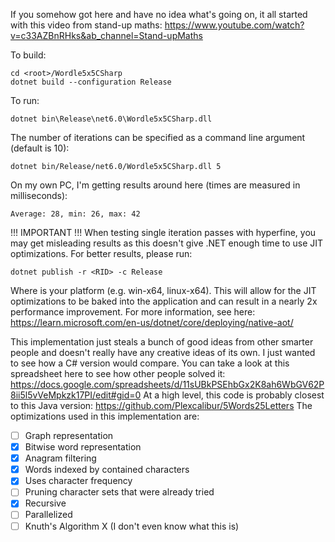 If you somehow got here and have no idea what's going on, it all started with this video from stand-up maths: https://www.youtube.com/watch?v=c33AZBnRHks&ab_channel=Stand-upMaths

To build:
```
cd <root>/Wordle5x5CSharp
dotnet build --configuration Release
```

To run:
```
dotnet bin\Release\net6.0\Wordle5x5CSharp.dll
```

The number of iterations can be specified as a command line argument (default is 10):
```
dotnet bin/Release/net6.0/Wordle5x5CSharp.dll 5
```

On my own PC, I'm getting results around here (times are measured in milliseconds):
```
Average: 28, min: 26, max: 42
```

!!! IMPORTANT !!!
When testing single iteration passes with hyperfine, you may get misleading results as this doesn't give .NET enough time to use JIT optimizations. For better results, please run:
```
dotnet publish -r <RID> -c Release
```
Where <RID> is your platform (e.g. win-x64, linux-x64). This will allow for the JIT optimizations to be baked into the application and can result in a nearly 2x performance improvement. For more information, see here: https://learn.microsoft.com/en-us/dotnet/core/deploying/native-aot/

This implementation just steals a bunch of good ideas from other smarter people and doesn't really have any creative ideas of its own. I just wanted to see how a C# version would compare. You can take a look at this spreadsheet here to see how other people solved it: https://docs.google.com/spreadsheets/d/11sUBkPSEhbGx2K8ah6WbGV62P8ii5l5vVeMpkzk17PI/edit#gid=0 At a high level, this code is probably closest to this Java version: https://github.com/Plexcalibur/5Words25Letters The optimizations used in this implementation are:
- [ ] Graph representation
- [x] Bitwise word representation
- [x] Anagram filtering
- [x] Words indexed by contained characters
- [x] Uses character frequency
- [ ] Pruning character sets that were already tried
- [x] Recursive
- [ ] Parallelized
- [ ] Knuth's Algorithm X (I don't even know what this is)
